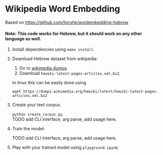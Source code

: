 # Wikipedia Word Embedding
Based on https://github.com/liorshk/wordembedding-hebrew

#### Note: This code works for Hebrew, but it should work on any other language as well.

1. Install dependencies using `make install`.

2. Download Hebrew dataset from wikipedia:
   1. Go to [wikimedia dumps](https://dumps.wikimedia.org/hewiki/latest/).
   2. Download `hewiki-latest-pages-articles.xml.bz2`.
  
   In linux this can be easily done using
   ```
   wget https://dumps.wikimedia.org/hewiki/latest/hewiki-latest-pages-articles.xml.bz2
   ```

3. Create your text corpus.
   
   `python create_corpus.py`.<br>
   TODO add CLI interface, arg parse, add usage here.

4. Train the model:
   
   TODO add CLI interface, arg parse, add usage here.


5. Play with your trained model using `playground.ipynb`.
